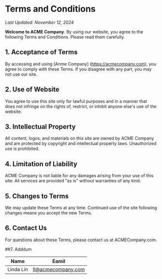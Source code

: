 # Terms and Conditions

_Last Updated: November 12, 2024_

**Welcome to ACME Company**. By using our website, you agree to the following Terms and Conditions. Please read them carefully.

## 1. Acceptance of Terms

By accessing and using [Anme Company] (https://acmecompany.com), you agree to comply with these Terms. If you disagree with any part, you may not use our site.

## 2. Use of Website

You agree to use this site only for lawful purposes and in a manner that does not infringe on the rights of, restrict, or inhibit anyone else's use of the website.

## 3. Intellectual Property

All content, logos, and materials on this site are owned by ACME Company and are protected by copyright and intellectual property laws. Unauthorized use is prohibited.

## 4. Limitation of Liability

ACME Company is not liable for any damages arising from your use of this site. All services are provided "as is" without warranties of any kind.

## 5. Changes to Terms

We may update these Terms at any time. Continued use of the site following changes means you accept the new Terms.

## 6. Contact Us

For questions about these Terms, please contact us at ACMECompany.com.

##7. Adddum

|Name    |Eamil                |
|--------|---------------------|
|Linda Lin | ll@acmecompany.com| 
